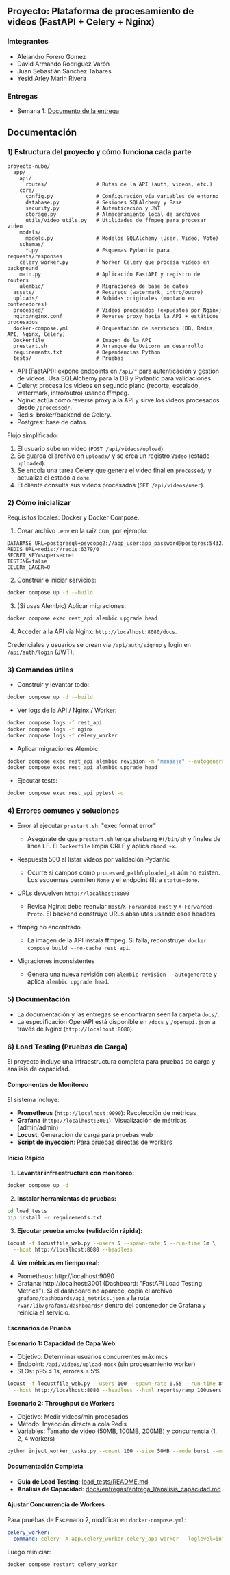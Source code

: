 ## Proyecto: Plataforma de procesamiento de videos (FastAPI + Celery + Nginx)
### Imtegrantes 
- Alejandro Forero Gomez
- David Armando Rodríguez Varón
- Juan Sebastián Sánchez Tabares
- Yesid Arley Marin Rivera

### Entregas
- Semana 1: [Documento de la entrega](./docs/entregas/semana_1/semana_1.md)
## Documentación 
### 1) Estructura del proyecto y cómo funciona cada parte

```
proyecto-nube/
  app/
    api/
      routes/                # Rutas de la API (auth, videos, etc.)
    core/
      config.py              # Configuración vía variables de entorno
      database.py            # Sesiones SQLAlchemy y Base
      security.py            # Autenticación y JWT
      storage.py             # Almacenamiento local de archivos
      utils/video_utils.py   # Utilidades de ffmpeg para procesar video
    models/
      models.py              # Modelos SQLAlchemy (User, Video, Vote)
    schemas/
      *.py                   # Esquemas Pydantic para requests/responses
    celery_worker.py         # Worker Celery que procesa videos en background
    main.py                  # Aplicación FastAPI y registro de routers
    alembic/                 # Migraciones de base de datos
  assets/                    # Recursos (watermark, intro/outro)
  uploads/                   # Subidas originales (montado en contenedores)
  processed/                 # Videos procesados (expuestos por Nginx)
  nginx/nginx.conf           # Reverse proxy hacia la API + estáticos procesados
  docker-compose.yml         # Orquestación de servicios (DB, Redis, API, Nginx, Celery)
  Dockerfile                 # Imagen de la API
  prestart.sh                # Arranque de Uvicorn en desarrollo
  requirements.txt           # Dependencias Python
  tests/                     # Pruebas
```

- API (FastAPI): expone endpoints en `/api/*` para autenticación y gestión de videos. Usa SQLAlchemy para la DB y Pydantic para validaciones.
- Celery: procesa los videos en segundo plano (recorte, escalado, watermark, intro/outro) usando ffmpeg.
- Nginx: actúa como reverse proxy a la API y sirve los videos procesados desde `/processed/`.
- Redis: broker/backend de Celery.
- Postgres: base de datos.

Flujo simplificado:
1. El usuario sube un video (`POST /api/videos/upload`).
2. Se guarda el archivo en `uploads/` y se crea un registro `Video` (estado `uploaded`).
3. Se encola una tarea Celery que genera el video final en `processed/` y actualiza el estado a `done`.
4. El cliente consulta sus videos procesados (`GET /api/videos/user`).

### 2) Cómo inicializar

Requisitos locales: Docker y Docker Compose.

1. Crear archivo `.env` en la raíz con, por ejemplo:
```
DATABASE_URL=postgresql+psycopg2://app_user:app_password@postgres:5432/app_db
REDIS_URL=redis://redis:6379/0
SECRET_KEY=supersecret
TESTING=false
CELERY_EAGER=0
```
2. Construir e iniciar servicios:
```bash
docker compose up -d --build
```
3. (Si usas Alembic) Aplicar migraciones:
```bash
docker compose exec rest_api alembic upgrade head
```
4. Acceder a la API vía Nginx: `http://localhost:8080/docs`.

Credenciales y usuarios se crean vía `/api/auth/signup` y login en `/api/auth/login` (JWT).

### 3) Comandos útiles

- Construir y levantar todo:
```bash
docker compose up -d --build
```
- Ver logs de la API / Nginx / Worker:
```bash
docker compose logs -f rest_api
docker compose logs -f nginx
docker compose logs -f celery_worker
```
- Aplicar migraciones Alembic:
```bash
docker compose exec rest_api alembic revision -m "mensaje" --autogenerate
docker compose exec rest_api alembic upgrade head
```
- Ejecutar tests:
```bash
docker compose exec rest_api pytest -q
```

### 4) Errores comunes y soluciones

- Error al ejecutar `prestart.sh`: "exec format error"
  - Asegúrate de que `prestart.sh` tenga shebang `#!/bin/sh` y finales de línea LF. El `Dockerfile` limpia CRLF y aplica `chmod +x`.

- Respuesta 500 al listar videos por validación Pydantic
  - Ocurre si campos como `processed_path`/`uploaded_at` aún no existen. Los esquemas permiten `None` y el endpoint filtra `status=done`.

- URLs devuelven `http://localhost:8000`
  - Revisa Nginx: debe reenviar `Host`/`X-Forwarded-Host` y `X-Forwarded-Proto`. El backend construye URLs absolutas usando esos headers.

- ffmpeg no encontrado
  - La imagen de la API instala ffmpeg. Si falla, reconstruye: `docker compose build --no-cache rest_api`.

- Migraciones inconsistentes
  - Genera una nueva revisión con `alembic revision --autogenerate` y aplica `alembic upgrade head`.

### 5) Documentación

- La documentación  y las entregas se encontraran  seen la carpeta `docs/`.
- La especificación OpenAPI está disponible en `/docs` y `/openapi.json` a través de Nginx (`http://localhost:8080`).

### 6) Load Testing (Pruebas de Carga)

El proyecto incluye una infraestructura completa para pruebas de carga y análisis de capacidad.

#### Componentes de Monitoreo

El sistema incluye:
- **Prometheus** (`http://localhost:9090`): Recolección de métricas
- **Grafana** (`http://localhost:3001`): Visualización de métricas (admin/admin)
- **Locust**: Generación de carga para pruebas web
- **Script de inyección**: Para pruebas directas de workers

#### Inicio Rápido

1. **Levantar infraestructura con monitoreo:**
```bash
docker compose up -d
```

2. **Instalar herramientas de pruebas:**
```bash
cd load_tests
pip install -r requirements.txt
```

3. **Ejecutar prueba smoke (validación rápida):**
```bash
locust -f locustfile_web.py --users 5 --spawn-rate 5 --run-time 1m \
  --host http://localhost:8080 --headless
```

4. **Ver métricas en tiempo real:**
- Prometheus: http://localhost:9090
- Grafana: http://localhost:3001 (Dashboard: "FastAPI Load Testing Metrics").
  Si el dashboard no aparece, copia el archivo `grafana/dashboards/api_metrics.json` a la ruta `/var/lib/grafana/dashboards/` dentro del contenedor de Grafana y reinicia el servicio.

#### Escenarios de Prueba

**Escenario 1: Capacidad de Capa Web**
- Objetivo: Determinar usuarios concurrentes máximos
- Endpoint: `/api/videos/upload-mock` (sin procesamiento worker)
- SLOs: p95 ≤ 1s, errores ≤ 5%

```bash
locust -f locustfile_web.py --users 100 --spawn-rate 0.55 --run-time 8m \
  --host http://localhost:8080 --headless --html reports/ramp_100users.html
```

**Escenario 2: Throughput de Workers**
- Objetivo: Medir videos/min procesados
- Método: Inyección directa a cola Redis
- Variables: Tamaño de video (50MB, 100MB, 200MB) y concurrencia (1, 2, 4 workers)

```bash
python inject_worker_tasks.py --count 100 --size 50MB --mode burst --monitor
```

#### Documentación Completa

- **Guía de Load Testing**: [load_tests/README.md](load_tests/README.md)
- **Análisis de Capacidad**: [docs/entregas/entrega_1/analisis_capacidad.md](docs/entregas/entrega_1/analisis_capacidad.md)

#### Ajustar Concurrencia de Workers

Para pruebas de Escenario 2, modificar en `docker-compose.yml`:

```yaml
celery_worker:
  command: celery -A app.celery_worker.celery_app worker --loglevel=info --concurrency=4
```

Luego reiniciar:
```bash
docker compose restart celery_worker
```

